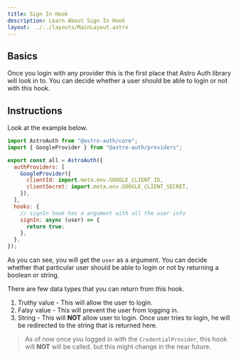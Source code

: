 ```yaml
---
title: Sign In Hook
description: Learn About Sign In Hook
layout: ../../layouts/MainLayout.astro
---
```


## Basics

Once you login with any provider this is the first place that Astro Auth library will look in to. You can decide whether a user should be able to login or not with this hook.

## Instructions

Look at the example below.

```js
import AstroAuth from "@astro-auth/core";
import { GoogleProvider } from "@astro-auth/providers";

export const all = AstroAuth({
  authProviders: [
    GoogleProvider({
      clientId: import.meta.env.GOOGLE_CLIENT_ID,
      clientSecret: import.meta.env.GOOGLE_CLIENT_SECRET,
    }),
  ],
  hooks: {
    // signIn hook has a argument with all the user info
    signIn: async (user) => {
      return true;
    },
  },
});
```

As you can see, you will get the `user` as a argument. You can decide whether that particular user should be able to login or not by returning a boolean or string.

There are few data types that you can return from this hook.

1. Truthy value - This will allow the user to login.
2. Falsy value - This will prevent the user from logging in.
3. String - This will **NOT** allow user to login. Once user tries to login, he will be redirected to the string that is returned here.

> As of now once you logged in with the `CredentialProvider`, this hook will **NOT** will be called. but this might change in the near future.
